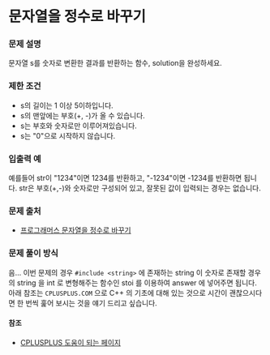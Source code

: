 # 문자열을 정수로 바꾸기

### 문제 설명

문자열 s를 숫자로 변환한 결과를 반환하는 함수, solution을 완성하세요.

### 제한 조건

- s의 길이는 1 이상 5이하입니다.
- s의 맨앞에는 부호(+, -)가 올 수 있습니다.
- s는 부호와 숫자로만 이루어져있습니다.
- s는 "0"으로 시작하지 않습니다.

### 입출력 예

예를들어 str이 "1234"이면 1234를 반환하고, "-1234"이면 -1234를 반환하면 됩니다.
str은 부호(+,-)와 숫자로만 구성되어 있고, 잘못된 값이 입력되는 경우는 없습니다.

### 문제 출처

- [프로그래머스 문자열을 정수로 바꾸기](https://school.programmers.co.kr/learn/courses/30/lessons/12925)

### 문제 풀이 방식

음... 이번 문제의 경우 `#include <string>` 에 존재하는 string 이 숫자로 존재할 경우의 string 을 int 로 변형해주는 함수인 stoi 를 이용하여 answer 에 넣어주면 됩니다.
아래 참조는 `CPLUSPLUS.COM` 으로 C++ 의 기초에 대해 있는 것으로 시간이 괜찮으시다면 한 번씩 훑어 보시는 것을 얘기 드리고 싶습니다.

#### 참조

- [CPLUSPLUS 도움이 되는 페이지](https://cplusplus.com/reference/string/stoi/)
